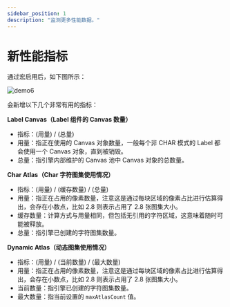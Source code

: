 ```yaml
---
sidebar_position: 1
description: "监测更多性能数据。"
---
```


# 新性能指标

通过宏启用后，如下图所示：

![demo6](/demo-imgs/demo6.png)

会新增以下几个非常有用的指标：

**Label Canvas（Label 组件的 Canvas 数量）**

- 指标：(用量) / (总量)
- 用量：指正在使用的 Canvas 对象数量，一般每个非 CHAR 模式的 Label 都会使用一个 Canvas 对象，直到被销毁。
- 总量：指引擎内部维护的 Canvas 池中 Canvas 对象的总数量。

**Char Atlas（Char 字符图集使用情况）**

- 指标：(用量) / (缓存数量) / (总量)
- 用量：指正在占用的像素数量，注意这是通过每块区域的像素占比进行估算得出，会存在小数点，比如 2.8 则表示占用了 2.8 张图集大小。
- 缓存数量：计算方式与用量相同，但包括无引用的字符区域，这意味着随时可能被释放。
- 总量：指引擎已创建的字符图集数量。

**Dynamic Atlas（动态图集使用情况）**

- 指标：(用量) / (当前数量) / (最大数量)
- 用量：指正在占用的像素数量，注意这是通过每块区域的像素占比进行估算得出，会存在小数点，比如 2.8 则表示占用了 2.8 张图集大小。
- 当前数量：指引擎已创建的字符图集数量。
- 最大数量：指当前设置的 `maxAtlasCount` 值。
